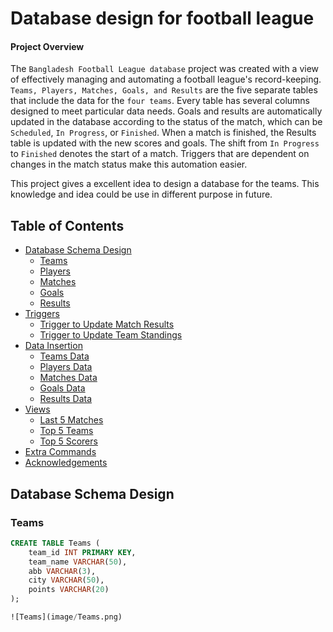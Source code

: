 # Database design for football league


#### Project Overview
The ``Bangladesh Football League database`` project was created with a view of effectively managing and automating a football league's record-keeping. ``Teams, Players, Matches, Goals, and Results`` are the five separate tables that include the data for the ``four teams``. Every table has several columns designed to meet particular data needs. Goals and results are automatically updated in the database according to the status of the match, which can be ``Scheduled``, ``In Progress``, or ``Finished``. When a match is finished, the Results table is updated with the new scores and goals. The shift from ``In Progress`` to ``Finished`` denotes the start of a match. Triggers that are dependent on changes in the match status make this automation easier. <br>

This project gives a excellent idea to design a database for the teams. This knowledge and idea could be use in different purpose in future.



## Table of Contents

- [Database Schema Design](#database-schema-design)
  - [Teams](#teams)
  - [Players](#players)
  - [Matches](#matches)
  - [Goals](#goals)
  - [Results](#results)
- [Triggers](#triggers)
  - [Trigger to Update Match Results](#trigger-to-update-match-results)
  - [Trigger to Update Team Standings](#trigger-to-update-team-standings)
- [Data Insertion](#data-insertion)
  - [Teams Data](#teams-data)
  - [Players Data](#players-data)
  - [Matches Data](#matches-data)
  - [Goals Data](#goals-data)
  - [Results Data](#results-data)
- [Views](#views)
  - [Last 5 Matches](#last-5-matches)
  - [Top 5 Teams](#top-5-teams)
  - [Top 5 Scorers](#top-5-scorers)
- [Extra Commands](#extra-commands)
- [Acknowledgements](#acknowledgements)


## Database Schema Design

### Teams

```sql
CREATE TABLE Teams (
    team_id INT PRIMARY KEY,
    team_name VARCHAR(50),
    abb VARCHAR(3),
    city VARCHAR(50),
    points VARCHAR(20)
);

![Teams](image/Teams.png)